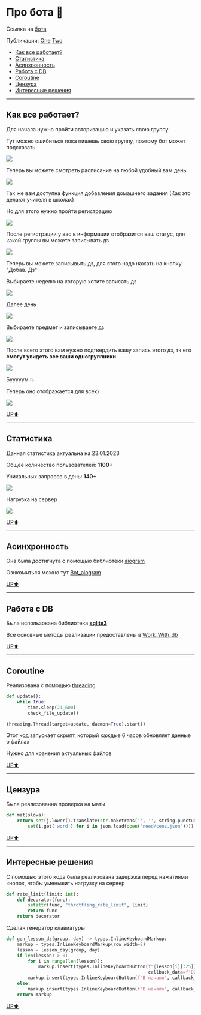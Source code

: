 [//]: # ([![Typing SVG]&#40;https://readme-typing-svg.herokuapp.com?color=%2336BCF7&lines=Computer+science+student&#41;]&#40;https://git.io/typing-svg&#41;)

[//]: # ()
[//]: # ([![KnlnKS's LeetCode stats]&#40;https://leetcode-stats-six.vercel.app/api?username=Xpom7&theme=dark&#41;]&#40;https://leetcode.com/Xpom7/&#41;)

# Про бота :cactus:

Ссылка на [бота](https://t.me/MAI_tabel_bot)

Публикации:
[One](https://vk.com/maevnik?w=wall-58942429_119383)
[Two](https://t.me/MAIuniversity/3262)


- [Как все работает?
](https://github.com/Xpom1/MAI_schedule#%D0%BA%D0%B0%D0%BA-%D0%B2%D1%81%D0%B5-%D1%80%D0%B0%D0%B1%D0%BE%D1%82%D0%B0%D0%B5%D1%82)
- [Статистика](https://github.com/Xpom1/MAI_schedule#%D1%81%D1%82%D0%B0%D1%82%D0%B8%D1%81%D1%82%D0%B8%D0%BA%D0%B0)
- [Асинхронность](https://github.com/Xpom1/MAI_schedule#%D0%B0%D1%81%D0%B8%D0%BD%D1%85%D1%80%D0%BE%D0%BD%D0%BD%D0%BE%D1%81%D1%82%D1%8C)
- [Работа с DB](https://github.com/Xpom1/MAI_schedule#%D1%80%D0%B0%D0%B1%D0%BE%D1%82%D0%B0-%D1%81-db)
- [Coroutine](https://github.com/Xpom1/MAI_schedule#coroutine)
- [Цензура](https://github.com/Xpom1/MAI_schedule#%D1%86%D0%B5%D0%BD%D0%B7%D1%83%D1%80%D0%B0)
- [Интересные решения](https://github.com/Xpom1/MAI_schedule#%D0%B8%D0%BD%D1%82%D0%B5%D1%80%D0%B5%D1%81%D0%BD%D1%8B%D0%B5-%D1%80%D0%B5%D1%88%D0%B5%D0%BD%D0%B8%D1%8F)

___
## Как все работает? 

Для начала нужно пройти авторизацию и указать свою группу

Тут можно ошибиться пока пишешь свою группу, поэтому бот может подсказать

![](photo/img(COPY).png)

Теперь вы можете смотреть расписание на любой удобный вам день

![](photo/img_1(COPY).png)

Так же вам доступна функция добавления домашнего задания (Как это делают учителя в школах)

Но для этого нужно пройти регистрацию

![](photo/img_2(COPY).png)

После регистрации у вас в информации отобразится ваш статус, для какой группы вы можете записывать дз

![](photo/img_3(COPY).png)

Теперь вы можете записывыть дз, для этого надо нажать на кнопку "Добав. Дз" 

Выбираете неделю на которую хотите записать дз

![](photo/img_4(COPY).png)

Далее день

![](photo/img_5(COPY).png)

Выбираете предмет и записываете дз

![](photo/img_6(COPY).png)

После всего этого вам нужно подтвердить вашу запись этого дз, тк его **смогут увидеть все ваши одногруппники**

![](photo/img_7(COPY).png)

Бууууум :boom:

Теперь оно отображается для всех)

![](photo/img_8(CPOY).png)

[UP:arrow_up:](https://github.com/Xpom1/MAI_schedule#%D0%BF%D1%80%D0%BE-%D0%B1%D0%BE%D1%82%D0%B0-cactus)
___
## Статистика

Данная статистика актуальна на 23.01.2023

Общее количество пользователей: **1100+**

Уникальных запросов в день: **140+**

![](photo/img_9(CPOY).png)

Нагрузка на сервер

![](photo/img_stats.png)

[UP:arrow_up:](https://github.com/Xpom1/MAI_schedule#%D0%BF%D1%80%D0%BE-%D0%B1%D0%BE%D1%82%D0%B0-cactus)

___
## Асинхронность

Она была достигнута с помощью библиотеки [aiogram](https://docs.aiogram.dev/en/latest/)

Ознкомиться можно тут [Bot_aiogram](Bot_aiogram.py)

[UP:arrow_up:](https://github.com/Xpom1/MAI_schedule#%D0%BF%D1%80%D0%BE-%D0%B1%D0%BE%D1%82%D0%B0-cactus)

___
## Работа с DB

Была использована библиотека [**sqlite3**](https://docs.python.org/3/library/sqlite3.html)

Все основные методы реализации предоставлены в [Work_With_db](Work_With_db.py)

[UP:arrow_up:](https://github.com/Xpom1/MAI_schedule#%D0%BF%D1%80%D0%BE-%D0%B1%D0%BE%D1%82%D0%B0-cactus)

___
## Coroutine

Реализована с помощью [threading](https://docs.python.org/3/library/threading.html)
```python
def update():
    while True:
        time.sleep(21_600)
        check_file_update()

threading.Thread(target=update, daemon=True).start()
```
Этот код запускает скрипт, который каждые 6 часов обновляет данные о файлах

Нужно для хранения актуальных файлов

[UP:arrow_up:](https://github.com/Xpom1/MAI_schedule#%D0%BF%D1%80%D0%BE-%D0%B1%D0%BE%D1%82%D0%B0-cactus)

___

## Цензура
Была реалезованна проверка на маты
```python
def mat(slova):
    return set(j.lower().translate(str.maketrans('', '', string.punctuation)) for j in slova.split()).intersection(
        set(i.get('word') for i in json.load(open('need/cenz.json')))) != set()
```

[UP:arrow_up:](https://github.com/Xpom1/MAI_schedule#%D0%BF%D1%80%D0%BE-%D0%B1%D0%BE%D1%82%D0%B0-cactus)

___
## Интересные решения

С помощью этого кода была реализована задержка перед нажатиями кнопок, чтобы уменьшить нагрузку на сервер
```python
def rate_limit(limit: int):
    def decorator(func):
        setattr(func, "throttling_rate_limit", limit)
        return func
    return decorator
```

Сделан генератор клавиатуры
```python
def gen_lesson_dz(group, day) -> types.InlineKeyboardMarkup:
    markup = types.InlineKeyboardMarkup(row_width=2)
    lesson = lesson_day(group, day)
    if len(lesson) > 0:
        for i in range(len(lesson)):
            markup.insert(types.InlineKeyboardButton(f"{lesson[i][:25]}...",
                                                     callback_data=f"DZ_lesson_{lesson[i][:25]}"))
        markup.insert(types.InlineKeyboardButton(f"В начало", callback_data=f"DZ_add"))
    else:
        markup.insert(types.InlineKeyboardButton(f"В начало", callback_data=f"DZ_add"))
    return markup
```

[UP:arrow_up:](https://github.com/Xpom1/MAI_schedule#%D0%BF%D1%80%D0%BE-%D0%B1%D0%BE%D1%82%D0%B0-cactus)
